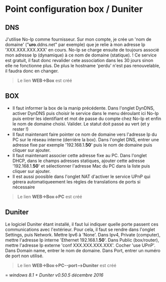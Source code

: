 # Point configuration box / Duniter

## DNS

J'utilise No-Ip comme fournisseur. Sur mon compte, je crée un 'nom de domaine' ("**uro**.ddns.net" par exemple) que je relie à mon adresse Ip 'XXX.XXX.XXX.XXX' en cours. No-Ip se charge ensuite de toujours associé mon adresse Ip (dynamique) à ce nom de domaine (statique).
! Ce service est gratuit, il faut donc revalider cete association dans les 30 jours sinon elle ne fonctionne plus. De plus le hostname 'perdu' n'est pas renouvelable, il faudra donc en changer.

> Le lien **WEB->Box** est créé

## BOX

* Il faut informer la box de la manip précédente. Dans l'onglet DynDNS, activer DynDNS puis choisir le service dans le menu déroulant ici No-Ip puis entrer les identifiant et mot de passe du compte chez No-Ip et enfin le nom de domaine choisi. Valider. Le statut doit passé au vert (et y rester !)
* Il faut maintenant faire pointer ce nom de domaine vers l'adresse Ip du PC sur le réseau interne (derrière la box). Dans l'onglet DNS, entrer une adresse fixe par exemple '192.168.1.**50**' puis le nom de domaine puis cliquer sur ajouter.
* Il faut maintenant associer cette adresse fixe au PC. Dans l'onglet DHCP, dans le champs adresses statiques, ajouter cette adresse '192.168.1.**50**' et sélectionner l'adresse Mac du PC dans la liste puis cliquer sur ajouter.
* Il est aussi poosible dans l'onglet NAT d'activer le service UPnP qui gérera automatiqueement les règles de translations de ports si nécessaire

> Le lien **WEB->Box->PC** est créé

## Duniter

Le logiciel Duniter étant installé, il faut lui indiquer quelle porte passent ces communications avec l'extérieur. Pour cela, il faut se rendre dans l'onglet Settings, puis Network. Mettre Ipv6 à 'None'. Dans Ipv4, Private (computer), mettre l'adresse Ip interne 'Ethernet 192.168.1.**50**'. Dans Public (box/router), mettre l'adresse Ip externe 'conf XXX.XXX.XXX.XXX'. Cocher 'use UPnP'. Dans Domain name, entrer le nom de domaine. Dans Port, entrer un numéro de port non utilisé.

> Le lien **WEB->Box->PC--port-->Duniter** est créé

=
_windows 8.1 + Duniter v0.50.5 décembre 2016_


